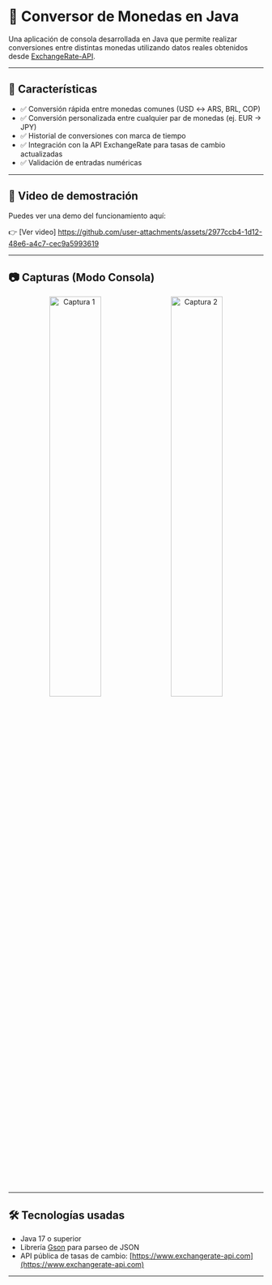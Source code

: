 # 💱 Conversor de Monedas en Java

Una aplicación de consola desarrollada en Java que permite realizar conversiones entre distintas monedas utilizando datos reales obtenidos desde [ExchangeRate-API](https://www.exchangerate-api.com/).

---

## 🚀 Características

- ✅ Conversión rápida entre monedas comunes (USD ↔ ARS, BRL, COP)
- ✅ Conversión personalizada entre cualquier par de monedas (ej. EUR → JPY)
- ✅ Historial de conversiones con marca de tiempo
- ✅ Integración con la API ExchangeRate para tasas de cambio actualizadas
- ✅ Validación de entradas numéricas

---

## 🎥 Video de demostración

Puedes ver una demo del funcionamiento aquí:

👉 [Ver video] https://github.com/user-attachments/assets/2977ccb4-1d12-48e6-a4c7-cec9a5993619

---
## 📷 Capturas (Modo Consola)

<p align="center">
  <img src="https://github.com/user-attachments/assets/41ad8b35-6570-4958-a3b2-60313bf8d32a" alt="Captura 1" width="45%" style="margin-right: 10px;"/>
  <img src="https://github.com/user-attachments/assets/cec71c86-3a35-497f-af44-98b181184f26" alt="Captura 2" width="45%"/>
</p>

---

## 🛠️ Tecnologías usadas

- Java 17 o superior
- Librería [Gson](https://github.com/google/gson) para parseo de JSON
- API pública de tasas de cambio: [https://www.exchangerate-api.com](https://www.exchangerate-api.com)

---
